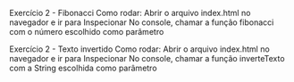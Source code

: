 Exercício 2 - Fibonacci
Como rodar:
Abrir o arquivo index.html no navegador e ir para Inspecionar
No console, chamar a função fibonacci com o número escolhido como parâmetro

Exercício 2 - Texto invertido
Como rodar:
Abrir o arquivo index.html no navegador e ir para Inspecionar
No console, chamar a função inverteTexto com a String escolhida como parâmetro

